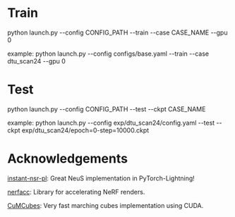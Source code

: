 # Train
python launch.py --config CONFIG_PATH --train --case CASE_NAME --gpu 0

example: python launch.py --config configs/base.yaml --train --case dtu_scan24 --gpu 0

# Test
python launch.py --config CONFIG_PATH --test --ckpt CASE_NAME

example: python launch.py --config exp/dtu_scan24/config.yaml --test --ckpt exp/dtu_scan24/epoch=0-step=10000.ckpt

# Acknowledgements
[instant-nsr-pl](https://github.com/bennyguo/instant-nsr-pl): Great NeuS implementation in PyTorch-Lightning!

[nerfacc](https://github.com/nerfstudio-project/nerfacc): Library for accelerating NeRF renders.

[CuMCubes](https://github.com/lzhnb/CuMCubes): Very fast marching cubes implementation using CUDA.